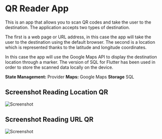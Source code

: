 # QR Reader App

This is an app that allows you to scan QR codes and take the user to the destination. The application accepts two types of destination. 

The first is a web page or URL address, in this case the app will take the user to the destination using the default browser. The second is a location which is represented thanks to the latitude and longitude coordinates. 

In this case the app will use the Google Maps API to display the destination location through a marker. The version of SQL for Flutter has been used in order to store the scanned data locally on the device.

**State Management:** Provider
**Maps:** Google Maps
**Storage** SQL

## Screenshot Reading Location QR

![Screenshot](screenshot.gif)

## Screenshot Reading URL QR

![Screenshot](screenshot2.gif)
